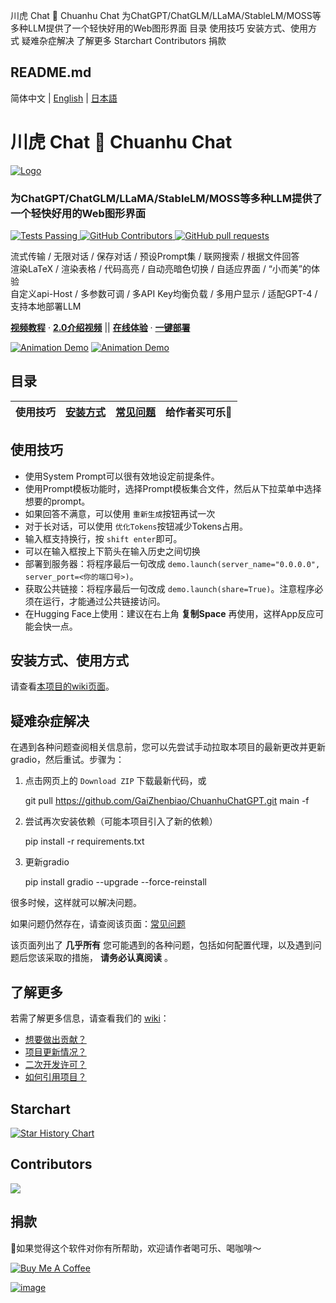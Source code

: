 川虎 Chat 🐯 Chuanhu Chat 为ChatGPT/ChatGLM/LLaMA/StableLM/MOSS等多种LLM提供了一个轻快好用的Web图形界面 目录 使用技巧 安装方式、使用方式 疑难杂症解决 了解更多 Starchart Contributors 捐款

##  README.md

简体中文 | [English](/GaiZhenbiao/ChuanhuChatGPT/blob/main/readme/README_en.md "English") | [日本語](/GaiZhenbiao/ChuanhuChatGPT/blob/main/readme/README_ja.md "Japanese")

# 川虎 Chat 🐯 Chuanhu Chat

[ ![Logo](https://user-images.githubusercontent.com/70903329/227087087-93b37d64-7dc3-4738-a518-c1cf05591c8a.png) ](https://github.com/GaiZhenBiao/ChuanhuChatGPT)

### 为ChatGPT/ChatGLM/LLaMA/StableLM/MOSS等多种LLM提供了一个轻快好用的Web图形界面

[ ![Tests Passing](https://camo.githubusercontent.com/a56ed5992e7d0d54c8b43d2e0499fad685106c4051fa472fdf215a48d945f9f7/68747470733a2f2f696d672e736869656c64732e696f2f6769746875622f6c6963656e73652f4761695a68656e6269616f2f436875616e687543686174475054) ](https://github.com/GaiZhenbiao/ChuanhuChatGPT/blob/main/LICENSE) [ ![GitHub Contributors](https://camo.githubusercontent.com/57337512132862c980be237679bca029a9cfc251f2ec85b2ebea4bf1ff13da9f/68747470733a2f2f696d672e736869656c64732e696f2f62616467652f426173652d47726164696f2d6662376431613f7374796c653d666c6174) ](https://gradio.app/) [ ![GitHub pull requests](https://camo.githubusercontent.com/910272963058e000c9b0a2a722dc98a830e23a260975f2de4ddbf14a0db8eca5/68747470733a2f2f696d672e736869656c64732e696f2f62616467652f54656c656772616d2d47726f75702d626c75652e7376673f6c6f676f3d74656c656772616d) ](https://t.me/tkdifferent)

流式传输 / 无限对话 / 保存对话 / 预设Prompt集 / 联网搜索 / 根据文件回答   
渲染LaTeX / 渲染表格 / 代码高亮 / 自动亮暗色切换 / 自适应界面 / “小而美”的体验   
自定义api-Host / 多参数可调 / 多API Key均衡负载 / 多用户显示 / 适配GPT-4 / 支持本地部署LLM 

[**视频教程**](https://www.bilibili.com/video/BV1mo4y1r7eE) · [**2.0介绍视频**](https://www.bilibili.com/video/BV1184y1w7aP) || [**在线体验**](https://huggingface.co/spaces/JohnSmith9982/ChuanhuChatGPT) · [**一键部署**](https://huggingface.co/login?next=%2Fspaces%2FJohnSmith9982%2FChuanhuChatGPT%3Fduplicate%3Dtrue)

[![Animation Demo](https://user-images.githubusercontent.com/51039745/226255695-6b17ff1f-ea8d-464f-b69b-a7b6b68fffe8.gif)](https://user-images.githubusercontent.com/51039745/226255695-6b17ff1f-ea8d-464f-b69b-a7b6b68fffe8.gif) [ ![Animation Demo](https://user-images.githubusercontent.com/51039745/226255695-6b17ff1f-ea8d-464f-b69b-a7b6b68fffe8.gif) ](https://user-images.githubusercontent.com/51039745/226255695-6b17ff1f-ea8d-464f-b69b-a7b6b68fffe8.gif) [ ](https://user-images.githubusercontent.com/51039745/226255695-6b17ff1f-ea8d-464f-b69b-a7b6b68fffe8.gif)

## 目录

使用技巧 | [安装方式](https://github.com/GaiZhenbiao/ChuanhuChatGPT/wiki/%E4%BD%BF%E7%94%A8%E6%95%99%E7%A8%8B) | [常见问题](https://github.com/GaiZhenbiao/ChuanhuChatGPT/wiki/%E5%B8%B8%E8%A7%81%E9%97%AE%E9%A2%98) | 给作者买可乐🥤  
---|---|---|---  
  
## 使用技巧

  * 使用System Prompt可以很有效地设定前提条件。
  * 使用Prompt模板功能时，选择Prompt模板集合文件，然后从下拉菜单中选择想要的prompt。
  * 如果回答不满意，可以使用 `重新生成`按钮再试一次
  * 对于长对话，可以使用 `优化Tokens`按钮减少Tokens占用。
  * 输入框支持换行，按 `shift enter`即可。
  * 可以在输入框按上下箭头在输入历史之间切换
  * 部署到服务器：将程序最后一句改成 `demo.launch(server_name="0.0.0.0", server_port=<你的端口号>)`。
  * 获取公共链接：将程序最后一句改成 `demo.launch(share=True)`。注意程序必须在运行，才能通过公共链接访问。
  * 在Hugging Face上使用：建议在右上角 **复制Space** 再使用，这样App反应可能会快一点。



## 安装方式、使用方式

请查看[本项目的wiki页面](https://github.com/GaiZhenbiao/ChuanhuChatGPT/wiki/%E4%BD%BF%E7%94%A8%E6%95%99%E7%A8%8B)。

## 疑难杂症解决

在遇到各种问题查阅相关信息前，您可以先尝试手动拉取本项目的最新更改并更新 gradio，然后重试。步骤为：

  1. 点击网页上的 `Download ZIP` 下载最新代码，或 
    
        git pull https://github.com/GaiZhenbiao/ChuanhuChatGPT.git main -f

  2. 尝试再次安装依赖（可能本项目引入了新的依赖） 
    
        pip install -r requirements.txt
    

  3. 更新gradio 
    
        pip install gradio --upgrade --force-reinstall
    




很多时候，这样就可以解决问题。

如果问题仍然存在，请查阅该页面：[常见问题](https://github.com/GaiZhenbiao/ChuanhuChatGPT/wiki/%E5%B8%B8%E8%A7%81%E9%97%AE%E9%A2%98)

该页面列出了 **几乎所有** 您可能遇到的各种问题，包括如何配置代理，以及遇到问题后您该采取的措施， **请务必认真阅读** 。

## 了解更多

若需了解更多信息，请查看我们的 [wiki](https://github.com/GaiZhenbiao/ChuanhuChatGPT/wiki)：

  * [想要做出贡献？](https://github.com/GaiZhenbiao/ChuanhuChatGPT/wiki/%E8%B4%A1%E7%8C%AE%E6%8C%87%E5%8D%97)
  * [项目更新情况？](https://github.com/GaiZhenbiao/ChuanhuChatGPT/wiki/%E6%9B%B4%E6%96%B0%E6%97%A5%E5%BF%97)
  * [二次开发许可？](https://github.com/GaiZhenbiao/ChuanhuChatGPT/wiki/%E4%BD%BF%E7%94%A8%E8%AE%B8%E5%8F%AF)
  * [如何引用项目？](https://github.com/GaiZhenbiao/ChuanhuChatGPT/wiki/%E4%BD%BF%E7%94%A8%E8%AE%B8%E5%8F%AF#%E5%A6%82%E4%BD%95%E5%BC%95%E7%94%A8%E8%AF%A5%E9%A1%B9%E7%9B%AE)



## Starchart

[![Star History Chart](https://camo.githubusercontent.com/53d9c9236397667ba350a3bc7d3e9a0f3734fc1ab3ae22cc15256d471c170317/68747470733a2f2f6170692e737461722d686973746f72792e636f6d2f7376673f7265706f733d4761695a68656e6269616f2f436875616e68754368617447505426747970653d44617465)](https://star-history.com/#GaiZhenbiao/ChuanhuChatGPT&Date)

## Contributors

[ ![](https://camo.githubusercontent.com/99fbecd4579cca6a44723267bb8e0c82e315f1b2e537e14091077b944922f4bf/68747470733a2f2f636f6e747269622e726f636b732f696d6167653f7265706f3d4761695a68656e6269616f2f436875616e687543686174475054) ](https://github.com/GaiZhenbiao/ChuanhuChatGPT/graphs/contributors)

## 捐款

🐯如果觉得这个软件对你有所帮助，欢迎请作者喝可乐、喝咖啡～

[![Buy Me A Coffee](https://camo.githubusercontent.com/d4916bc754508835b8885c24c06ac2ba0e275b1e90bbd162cf9375f4f0214c7d/68747470733a2f2f696d672e6275796d6561636f666665652e636f6d2f627574746f6e2d6170692f3f746578743d427579206d65206120636f6666656526656d6f6a693d26736c75673d436875616e68754368617426627574746f6e5f636f6c6f75723d32313964353326666f6e745f636f6c6f75723d66666666666626666f6e745f66616d696c793d506f7070696e73266f75746c696e655f636f6c6f75723d66666666666626636f666665655f636f6c6f75723d464644443030)](https://www.buymeacoffee.com/ChuanhuChat)

[![image](https://user-images.githubusercontent.com/51039745/226920291-e8ec0b0a-400f-4c20-ac13-dafac0c3aeeb.JPG)](https://user-images.githubusercontent.com/51039745/226920291-e8ec0b0a-400f-4c20-ac13-dafac0c3aeeb.JPG)
